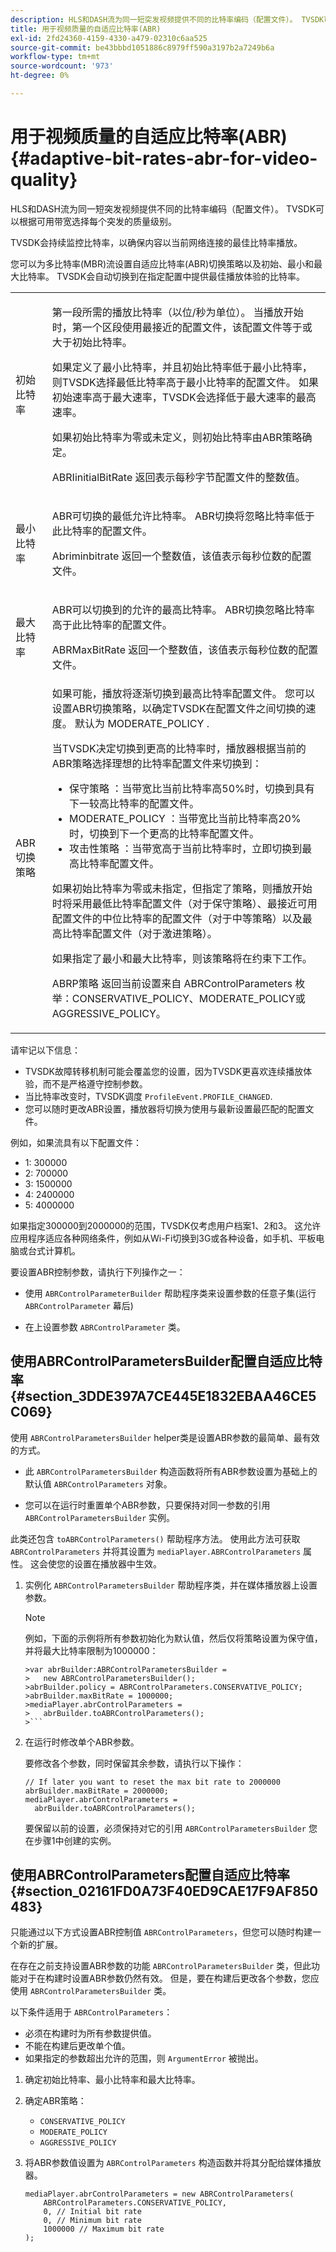 ```yaml
---
description: HLS和DASH流为同一短突发视频提供不同的比特率编码（配置文件）。 TVSDK可以根据可用带宽选择每个突发的质量级别。
title: 用于视频质量的自适应比特率(ABR)
exl-id: 2fd24360-4159-4330-a479-02310c6aa525
source-git-commit: be43bbbd1051886c8979ff590a3197b2a7249b6a
workflow-type: tm+mt
source-wordcount: '973'
ht-degree: 0%

---
```


# 用于视频质量的自适应比特率(ABR){#adaptive-bit-rates-abr-for-video-quality}

HLS和DASH流为同一短突发视频提供不同的比特率编码（配置文件）。 TVSDK可以根据可用带宽选择每个突发的质量级别。

TVSDK会持续监控比特率，以确保内容以当前网络连接的最佳比特率播放。

您可以为多比特率(MBR)流设置自适应比特率(ABR)切换策略以及初始、最小和最大比特率。 TVSDK会自动切换到在指定配置中提供最佳播放体验的比特率。

<table id="table_AF838E082235406AA359BF1C1A77F85F"> 
 <tbody> 
  <tr> 
   <td colname="col01"> 初始比特率 </td> 
   <td colname="col2"> <p>第一段所需的播放比特率（以位/秒为单位）。 当播放开始时，第一个区段使用最接近的配置文件，该配置文件等于或大于初始比特率。 </p> <p> 如果定义了最小比特率，并且初始比特率低于最小比特率，则TVSDK选择最低比特率高于最小比特率的配置文件。 如果初始速率高于最大速率，TVSDK会选择低于最大速率的最高速率。 </p> <p>如果初始比特率为零或未定义，则初始比特率由ABR策略确定。 </p> <p> <span class="apiname"> ABRIinitialBitRate </span> 返回表示每秒字节配置文件的整数值。 </p> </td> 
  </tr> 
  <tr> 
   <td colname="col01"> 最小比特率 </td> 
   <td colname="col2"> <p>ABR可切换的最低允许比特率。 ABR切换将忽略比特率低于此比特率的配置文件。 </p> <p> <span class="apiname"> Abriminbitrate </span> 返回一个整数值，该值表示每秒位数的配置文件。 </p> </td> 
  </tr> 
  <tr> 
   <td colname="col01"> 最大比特率 </td> 
   <td colname="col2"> <p>ABR可以切换到的允许的最高比特率。 ABR切换忽略比特率高于此比特率的配置文件。 </p> <p> <span class="apiname"> ABRMaxBitRate </span> 返回一个整数值，该值表示每秒位数的配置文件。 </p> </td> 
  </tr> 
  <tr> 
   <td colname="col01"> ABR切换策略 </td> 
   <td colname="col2"> 如果可能，播放将逐渐切换到最高比特率配置文件。 您可以设置ABR切换策略，以确定TVSDK在配置文件之间切换的速度。 默认为 <span class="codeph"> MODERATE_POLICY </span>. <p>当TVSDK决定切换到更高的比特率时，播放器根据当前的ABR策略选择理想的比特率配置文件来切换到： 
     <ul id="ul_058D0FFC944C476A83BB9E756B95DEBD"> 
      <li id="li_C690A12DC34C4754B01C2D0616FB6A0A"> <span class="codeph"> 保守策略 </span>：当带宽比当前比特率高50%时，切换到具有下一较高比特率的配置文件。 </li> 
      <li id="li_FF5BDB099B554940AC296938C7A12B81"> <span class="codeph"> MODERATE_POLICY </span>：当带宽比当前比特率高20%时，切换到下一个更高的比特率配置文件。 </li> 
      <li id="li_E602508429864C279BF78360E95718A6"> <span class="codeph"> 攻击性策略 </span>：当带宽高于当前比特率时，立即切换到最高比特率配置文件。 </li> 
     </ul> </p> <p>如果初始比特率为零或未指定，但指定了策略，则播放开始时将采用最低比特率配置文件（对于保守策略）、最接近可用配置文件的中位比特率的配置文件（对于中等策略）以及最高比特率配置文件（对于激进策略）。 </p> <p>如果指定了最小和最大比特率，则该策略将在约束下工作。 </p> <p> <span class="codeph"> ABRP策略 </span> 返回当前设置来自 <span class="codeph"> ABRControlParameters </span> 枚举：CONSERVATIVE_POLICY、MODERATE_POLICY或AGGRESSIVE_POLICY。 </p> </td> 
  </tr> 
 </tbody> 
</table>

请牢记以下信息：

* TVSDK故障转移机制可能会覆盖您的设置，因为TVSDK更喜欢连续播放体验，而不是严格遵守控制参数。
* 当比特率改变时，TVSDK调度 `ProfileEvent.PROFILE_CHANGED`.
* 您可以随时更改ABR设置，播放器将切换为使用与最新设置最匹配的配置文件。

例如，如果流具有以下配置文件：

* 1: 300000
* 2: 700000
* 3: 1500000
* 4: 2400000
* 5: 4000000

如果指定300000到2000000的范围，TVSDK仅考虑用户档案1、2和3。 这允许应用程序适应各种网络条件，例如从Wi-Fi切换到3G或各种设备，如手机、平板电脑或台式计算机。

要设置ABR控制参数，请执行下列操作之一：

* 使用 `ABRControlParameterBuilder` 帮助程序类来设置参数的任意子集(运行 `ABRControlParameter` 幕后)

* 在上设置参数 `ABRControlParameter` 类。

## 使用ABRControlParametersBuilder配置自适应比特率 {#section_3DDE397A7CE445E1832EBAA46CE5C069}

使用 `ABRControlParametersBuilder` helper类是设置ABR参数的最简单、最有效的方式。

* 此 `ABRControlParametersBuilder` 构造函数将所有ABR参数设置为基础上的默认值 `ABRControlParameters` 对象。

* 您可以在运行时重置单个ABR参数，只要保持对同一参数的引用 `ABRControlParametersBuilder` 实例。

此类还包含 `toABRControlParameters()` 帮助程序方法。 使用此方法可获取 `ABRControlParameters` 并将其设置为 `mediaPlayer.ABRControlParameters` 属性。 这会使您的设置在播放器中生效。

1. 实例化 `ABRControlParametersBuilder` 帮助程序类，并在媒体播放器上设置参数。

   >[!NOTE]
   >
   >例如，下面的示例将所有参数初始化为默认值，然后仅将策略设置为保守值，并将最大比特率限制为1000000：
   >
   >
   ```
   >var abrBuilder:ABRControlParametersBuilder =  
   >   new ABRControlParametersBuilder(); 
   >abrBuilder.policy = ABRControlParameters.CONSERVATIVE_POLICY; 
   >abrBuilder.maxBitRate = 1000000; 
   >mediaPlayer.abrControlParameters =  
   >   abrBuilder.toABRControlParameters();
   >```

1. 在运行时修改单个ABR参数。

   要修改各个参数，同时保留其余参数，请执行以下操作：

   ```
   // If later you want to reset the max bit rate to 2000000 
   abrBuilder.maxBitRate = 2000000; 
   mediaPlayer.abrControlParameters =  
     abrBuilder.toABRControlParameters();
   ```

   要保留以前的设置，必须保持对它的引用 `ABRControlParametersBuilder` 您在步骤1中创建的实例。

## 使用ABRControlParameters配置自适应比特率 {#section_02161FD0A73F40ED9CAE17F9AF850483}

只能通过以下方式设置ABR控制值 `ABRControlParameters`，但您可以随时构建一个新的扩展。

在存在之前支持设置ABR参数的功能 `ABRControlParametersBuilder` 类，但此功能对于在构建时设置ABR参数仍然有效。 但是，要在构建后更改各个参数，您应使用 `ABRControlParametersBuilder` 类。

以下条件适用于 `ABRControlParameters`：

* 必须在构建时为所有参数提供值。
* 不能在构建后更改单个值。
* 如果指定的参数超出允许的范围，则 `ArgumentError` 被抛出。

1. 确定初始比特率、最小比特率和最大比特率。
1. 确定ABR策略：

   * `CONSERVATIVE_POLICY`
   * `MODERATE_POLICY`
   * `AGGRESSIVE_POLICY`

1. 将ABR参数值设置为 `ABRControlParameters` 构造函数并将其分配给媒体播放器。

   ```
   mediaPlayer.abrControlParameters = new ABRControlParameters( 
       ABRControlParameters.CONSERVATIVE_POLICY, 
       0, // Initial bit rate 
       0, // Minimum bit rate 
       1000000 // Maximum bit rate 
   );
   ```
